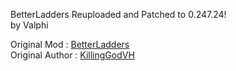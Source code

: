 ﻿BetterLadders Reuploaded and Patched to 0.247.24!  
by Valphi

Original Mod : [BetterLadders](https://www.nexusmods.com/valheim/mods/1054)  
Original Author : [KillingGodVH](https://www.nexusmods.com/valheim/users/110902883)